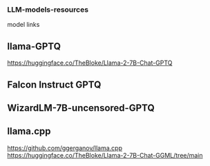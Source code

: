 ### LLM-models-resources
model links
## llama-GPTQ
https://huggingface.co/TheBloke/Llama-2-7B-Chat-GPTQ

## Falcon Instruct GPTQ

## WizardLM-7B-uncensored-GPTQ

## llama.cpp
https://github.com/ggerganov/llama.cpp
https://huggingface.co/TheBloke/Llama-2-7B-Chat-GGML/tree/main
